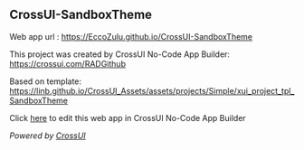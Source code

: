 ## CrossUI-SandboxTheme
Web app url : https://EccoZulu.github.io/CrossUI-SandboxTheme

This project was created by CrossUI No-Code App Builder: https://crossui.com/RADGithub

Based on template: https://linb.github.io/CrossUI_Assets/assets/projects/Simple/xui_project_tpl_SandboxTheme

Click [here](https://crossui.com/RADGithub/#!from=github&owner=EccoZulu&repo=CrossUI-SandboxTheme) to edit this web app in CrossUI No-Code App Builder

<i>Powered by [CrossUI](https://crossui.com)</i>
